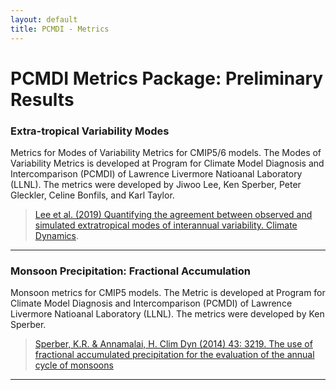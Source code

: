 ```yaml
---
layout: default
title: PCMDI - Metrics
---
```


# PCMDI Metrics Package: Preliminary Results

### Extra-tropical Variability Modes
Metrics for Modes of Variability Metrics for CMIP5/6 models. The Modes of Variability Metrics is developed at Program for Climate Model Diagnosis and Intercomparison (PCMDI) of Lawrence Livermore Natioanal Laboratory (LLNL). The metrics were developed by Jiwoo Lee, Ken Sperber, Peter Gleckler, Celine Bonfils, and Karl Taylor. 

> [Lee et al. (2019) Quantifying the agreement between observed and simulated extratropical modes of interannual variability. Climate Dynamics][lee2019].
---

### Monsoon Precipitation: Fractional Accumulation
Monsoon metrics for CMIP5 models. The Metric is developed at Program for Climate Model Diagnosis and Intercomparison (PCMDI) of Lawrence Livermore Natioanal Laboratory (LLNL). The metrics were developed by Ken Sperber.

> [Sperber, K.R. & Annamalai, H. Clim Dyn (2014) 43: 3219. The use of fractional accumulated precipitation for the evaluation of the annual cycle of monsoons][sperber2004]
---

[lee2019]: https://link.springer.com/article/10.1007/s00382-018-4355-4
[sperber2004]: https://doi.org/10.1007/s00382-014-2099-3
